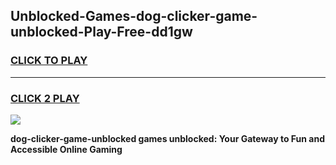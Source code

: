
## Unblocked-Games-dog-clicker-game-unblocked-Play-Free-dd1gw
<h3>
<a href="https://premium76.site?title=dog-clicker-game-unblocked&ref=17A">CLICK TO PLAY</a></h3>
<hr>

<h3>
<a href="https://premium76.site?title=dog-clicker-game-unblocked&ref=17A">CLICK 2 PLAY</a>
  
</h3>

<a href="https://premium76.site?title=dog-clicker-game-unblocked&ref=17A"><img src="https://clearcache.store/games.png"></a>


**dog-clicker-game-unblocked games unblocked: Your Gateway to Fun and Accessible Online Gaming**
